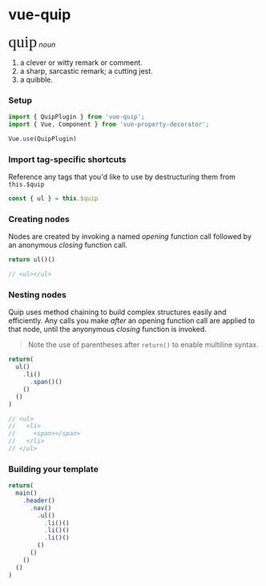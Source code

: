 # vue-quip
<font size="6" face="Georgia, serif">quip</font>
_noun_
1. a clever or witty remark or comment.
1. a sharp, sarcastic remark; a cutting jest.
1. a quibble.

### Setup

```ts
import { QuipPlugin } from 'vue-quip';
import { Vue, Component } from 'vue-property-decorator';

Vue.use(QuipPlugin)
```

### Import tag-specific shortcuts
Reference any tags that you'd like to use by destructuring them from `this.$quip`
```ts
const { ul } = this.$quip
```

### Creating nodes
Nodes are created by invoking a named _opening_ function call followed by an anonymous _closing_ function call.
```ts
return ul()()

// <ul></ul>
```

### Nesting nodes
Quip uses method chaining to build complex structures easily and efficiently. Any calls you make _after_ an opening function call are applied to that node, until the anyonymous _closing_ function is invoked.
> Note the use of parentheses after `return()` to enable multiline syntax.
```ts
return(
  ul()
    .li()
      .span()()
    ()
  ()
)

// <ul>
//   <li>
//     <span></span>
//   </li>
// </ul>
```

### Building your template
```ts
return(
  main()
    .header()
      .nav()
        .ul()
          .li()()
          .li()()
          .li()()
        ()
      ()
    ()
  ()
)
```